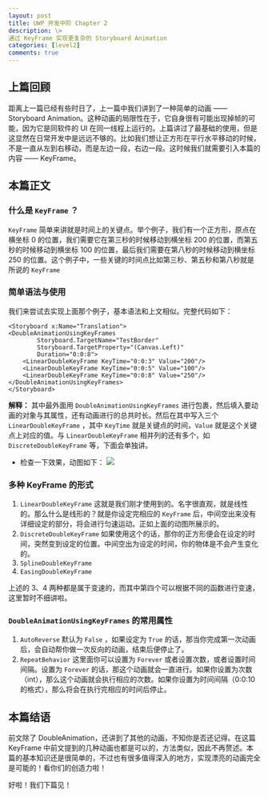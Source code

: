 ```yaml
---
layout: post
title: UWP 开发中阶 Chapter 2
description: \>
通过 KeyFrame 实现更复杂的 Storyboard Animation
categories: [level2]
comments: true
---
```


## 上篇回顾
距离上一篇已经有些时日了，上一篇中我们讲到了一种简单的动画 —— Storyboard Animation。这种动画的局限性在于，它自身很有可能出现掉帧的可能，因为它是同软件的 UI 在同一线程上运行的。上篇讲过了最基础的使用，但是这显然在日常开发中是远远不够的。比如我们想让正方形在平行水平移动的时候，不是一直从左到右移动，而是左边一段，右边一段。这时候我们就需要引入本篇的内容 —— KeyFrame。

## 本篇正文
### 什么是 `KeyFrame` ？
`KeyFrame` 简单来讲就是时间上的关键点。举个例子，我们有一个正方形，原点在横坐标 0 的位置，我们需要它在第三秒的时候移动到横坐标 200 的位置，而第五秒的时候移动到横坐标 100 的位置，最后我们需要在第八秒的时候移动到横坐标 250 的位置。这个例子中，一些关键的时间点比如第三秒、第五秒和第八秒就是所说的 `KeyFrame`

### 简单语法与使用
我们来尝试去实现上面那个例子，基本语法和上文相似。完整代码如下：
```xaml
<Storyboard x:Name="Translation"><DoubleAnimationUsingKeyFrames		Storyboard.TargetName="TestBorder"		Storyboard.TargetProperty="(Canvas.Left)"		Duration="0:0:8">	<LinearDoubleKeyFrame KeyTime="0:0:3" Value="200"/>	<LinearDoubleKeyFrame KeyTime="0:0:5" Value="100"/>	<LinearDoubleKeyFrame KeyTime="0:0:8" Value="250"/></DoubleAnimationUsingKeyFrames>
</Storyboard>
```

**解释：** 其中最外面用 `DoubleAnimationUsingKeyFrames` 进行包裹，然后填入要动画的对象与其属性，还有动画进行的总共时长。然后在其中写入三个 `LinearDoubleKeyFrame` ，其中 `KeyTime` 就是关键点的时间，`Value` 就是这个关键点上对应的值。与 `LinearDoubleKeyFrame` 相并列的还有多个，如 `DiscreteDoubleKeyFrame` 等，下面会单独讲。

- 检查一下效果，动图如下：
	![](https://rawgit.com/totoroyyb/UWP-Develop-Tutorial/master/pic/level2/chapter2/1.gif)

### 多种 KeyFrame 的形式
1. `LinearDoubleKeyFrame`
	这就是我们刚才使用到的。名字很直观，就是线性的。那么什么是线形的？就是你设定完相应的 `KeyFrame` 后，中间空出来没有详细设定的部分，将会进行匀速运动。正如上面的动图所展示的。
2. `DiscreteDoubleKeyFrame`
	如果使用这个的话，那你的正方形便会在设定的时间，突然变到设定的位置。中间空出为设定的时间，你的物体是不会产生变化的。
3. `SplineDoubleKeyFrame`
4. `EasingDoubleKeyFrame`

上述的 3、4 两种都是属于变速的，而其中第四个可以根据不同的函数进行变速，这里暂时不细讲啦。

### `DoubleAnimationUsingKeyFrames` 的常用属性
1. `AutoReverse`
	默认为 `False` ，如果设定为 `True` 的话，那当你完成第一次动画后，会自动帮你做一次反向的动画，结束后便停止了。
2. `RepeatBehavior`
	这里面你可以设置为 `Forever` 或者设置次数，或者设置时间间隔。设置为 `Forever` 的话，那这个动画就会一直进行。如果你设置为次数（int），那么这个动画就会执行相应的次数。如果你设置为时间间隔（0:0:10 的格式），那么将会在执行完相应的时间后停止。

## 本篇结语
前文除了 DoubleAnimation，还讲到了其他的动画，不知你是否还记得。在这篇 KeyFrame 中前文提到的几种动画也都是可以的，方法类似，因此不再赘述。本篇的基本知识还是很简单的，不过也有很多值得深入的地方，实现漂亮的动画完全是可能的！看你们的创造力啦！

好啦！我们下篇见！
